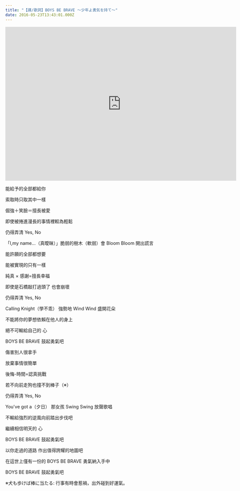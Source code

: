 ```yaml
---
title: "【譯/歌詞】BOYS BE BRAVE ～少年よ勇気を持て～"
date: 2016-05-23T13:43:01.000Z
---
```


<iframe width="720" height="480" src="https://www.youtube.com/embed/kNi9SbzjZYQ" frameborder="0" allow="accelerometer; autoplay; clipboard-write; encrypted-media; gyroscope; picture-in-picture" allowfullscreen></iframe>

能給予的全部都給你

索取時只取其中一樣

倔強＋笑臉＝擅長被愛

即使被捲進漫長的事情裡較為輕鬆

仍得弄清 Yes, No

「I,my name…（真曖昧）」脆弱的樹木（軟弱）會 Bloom Bloom 開出謊言

能許願的全部都想要

能被實現的只有一樣

純真 × 感謝=擅長幸福

即使是石橋敲打過頭了 也會崩壞

仍得弄清 Yes, No

Calling Knight（學不乖） 強勢地 Wind Wind 盛開花朵

不能將你的夢想依賴在他人的身上

絕不可輸給自己的 心

BOYS BE BRAVE 鼓起勇氣吧

傷害別人很拿手

放棄事情很簡單

後悔-時間=認真挑戰

若不向前走狗也撞不到棒子（※）

仍得弄清 Yes, No

You've got a（夕日） 那女孩 Swing Swing 放聲歌唱

不輸給強烈的逆風向前踏出步伐吧

繼續相信明天的 心

BOYS BE BRAVE 鼓起勇氣吧

以你走過的道路 作出值得誇耀的地圖吧

在這世上僅有一份的 BOYS BE BRAVE 勇氣納入手中

BOYS BE BRAVE 鼓起勇氣吧

※犬も歩けば棒に当たる: 行事有時會惹禍，出外碰到好運氣。
